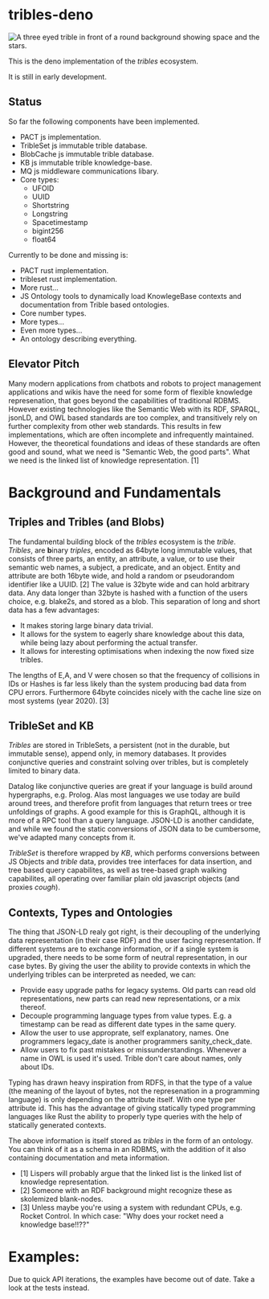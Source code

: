 # tribles-deno

![A three eyed trible in front of a round background showing space and the stars.](./trible.svg)

This is the deno implementation of the _tribles_ ecosystem.

It is still in early development.

## Status

So far the following components have been implemented.

- PACT js implementation.
- TribleSet js immutable trible database.
- BlobCache js immutable trible database.
- KB js immutable trible knowledge-base.
- MQ js middleware communications libary.
- Core types:
  - UFOID
  - UUID
  - Shortstring
  - Longstring
  - Spacetimestamp
  - bigint256
  - float64

Currently to be done and missing is:

- PACT rust implementation.
- tribleset rust implementation.
- More rust...
- JS Ontology tools to dynamically load KnowlegeBase contexts and documentation
  from Trible based ontologies.
- Core number types.
- More types...
- Even more types...
- An ontology describing everything.

## Elevator Pitch

Many modern applications from chatbots and robots to project management
applications and wikis have the need for some form of flexible knowledge
represenation, that goes beyond the capabilities of traditional RDBMS. However
existing technologies like the Semantic Web with its RDF, SPARQL, jsonLD, and
OWL based standards are too complex, and transitively rely on further complexity
from other web standards. This results in few implementations, which are often
incomplete and infrequently maintained. However, the theoretical foundations and
ideas of these standards are often good and sound, what we need is "Semantic
Web, the good parts". What we need is the linked list of knowledge
representation. [1]

# Background and Fundamentals

## Triples and Tribles (and Blobs)

The fundamental building block of the _tribles_ ecosystem is the _trible_.
_Tribles_, are **b**inary _triples_, encoded as 64byte long immutable values,
that consists of three parts, an entity, an attribute, a value, or to use their
semantic web names, a subject, a predicate, and an object. Entity and attribute
are both 16byte wide, and hold a random or pseudorandom identifier like a UUID.
[2] The value is 32byte wide and can hold arbitrary data. Any data longer than
32byte is hashed with a function of the users choice, e.g. blake2s, and stored
as a blob. This separation of long and short data has a few advantages:

- It makes storing large binary data trivial.
- It allows for the system to eagerly share knowledge about this data, while
  being lazy about performing the actual transfer.
- It allows for interesting optimisations when indexing the now fixed size
  tribles.

The lengths of E,A, and V were chosen so that the frequency of collisions in IDs
or Hashes is far less likely than the system producing bad data from CPU errors.
Furthermore 64byte coincides nicely with the cache line size on most systems
(year 2020). [3]

## TribleSet and KB

_Tribles_ are stored in TribleSets, a persistent (not in the durable, but
immutable sense), append only, in memory databases. It provides conjunctive
queries and constraint solving over tribles, but is completely limited to binary
data.

Datalog like conjunctive queries are great if your language is build around
hypergraphs, e.g. Prolog. Alas most languages we use today are build around
trees, and therefore profit from languages that return trees or tree unfoldings
of graphs. A good example for this is GraphQL, although it is more of a RPC tool
than a query language. JSON-LD is another candidate, and while we found the
static conversions of JSON data to be cumbersome, we've adapted many concepts
from it.

_TribleSet_ is therefore wrapped by _KB_, which performs conversions between JS
Objects and _trible_ data, provides tree interfaces for data insertion, and tree
based query capabilites, as well as tree-based graph walking capabilites, all
operating over familiar plain old javascript objects (and proxies _cough_).

## Contexts, Types and Ontologies

The thing that JSON-LD realy got right, is their decoupling of the underlying
data representation (in their case RDF) and the user facing representation. If
different systems are to exchange information, or if a single system is
upgraded, there needs to be some form of neutral representation, in our case
bytes. By giving the user the ability to provide contexts in which the
underlying tribles can be interpreted as needed, we can:

- Provide easy upgrade paths for legacy systems. Old parts can read old
  representations, new parts can read new representations, or a mix thereof.
- Decouple programming language types from value types. E.g. a timestamp can be
  read as different date types in the same query.
- Allow the user to use approprate, self explanatory, names. One programmers
  legacy_date is another programmers sanity_check_date.
- Allow users to fix past mistakes or missunderstandings. Whenever a name in OWL
  is used it's used. Trible don't care about names, only about IDs.

Typing has drawn heavy inspiration from RDFS, in that the type of a value (the
meaning of the layout of bytes, not the represenation in a programming language)
is only depending on the attribute itself. With one type per attribute id. This
has the advantage of giving statically typed programming languages like Rust the
ability to properly type queries with the help of statically generated contexts.

The above information is itself stored as _tribles_ in the form of an ontology.
You can think of it as a schema in an RDBMS, with the addition of it also
containing documentation and meta information.

- [1] Lispers will probably argue that the linked list is the linked list of
  knowledge representation.
- [2] Someone with an RDF background might recognize these as skolemized
  blank-nodes.
- [3] Unless maybe you're using a system with redundant CPUs, e.g. Rocket
  Control. In which case: "Why does your rocket need a knowledge base!!??"

# Examples:

Due to quick API iterations, the examples have become out of date. Take a look
at the tests instead.

